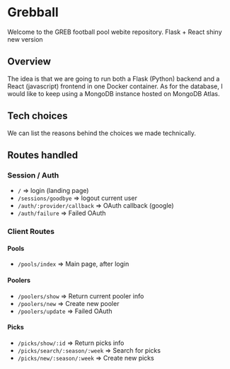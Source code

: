 # Grebball
Welcome to the GREB football pool webite repository. Flask + React shiny new version

## Overview
The idea is that we are going to run both a Flask (Python) backend and a React (javascript) frontend in one Docker container. As for the database, I would like to keep using a MongoDB instance hosted on MongoDB Atlas.

## Tech choices
We can list the reasons behind the choices we made technically.

## Routes handled

### Session / Auth
* `/`                           => login (landing page)
* `/sessions/goodbye`           => logout current user
* `/auth/:provider/callback`    => OAuth callback (google)
* `/auth/failure`               => Failed OAuth

### Client Routes

#### Pools
* `/pools/index`                => Main page, after login

#### Poolers
* `/poolers/show`               => Return current pooler info
* `/poolers/new`                => Create new pooler
* `/poolers/update`             => Failed OAuth

#### Picks
* `/picks/show/:id`             => Return picks info
* `/picks/search/:season/:week` => Search for picks
* `/picks/new/:season/:week`    => Create new picks